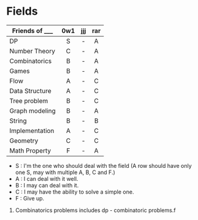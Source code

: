 # Fields


| Friends of ___ | 0w1                | jjj                | rar                |
| -------------- |:------------------:|:------------------:|:------------------:|
| DP             | S                  | -                  | A                  |
| Number Theory  | C                  | -                  | A                  |
| Combinatorics  | B                  | -                  | A                  |
| Games          | B                  | -                  | A                  |
| Flow           | A                  | -                  | C                  |
| Data Structure | A                  | -                  | C                  |
| Tree problem   | B                  | -                  | C                  |
| Graph modeling | B                  | -                  | A                  |
| String         | B                  | -                  | B                  |
| Implementation | A                  | -                  | C                  |
| Geometry       | C                  | -                  | C                  |
| Math Property  | F                  | -                  | A                  |

+ S : I'm the one who should deal with the field (A row should have only one S, may with multiple A, B, C and F.)
+ A : I can deal with it well.
+ B : I may can deal with it.
+ C : I may have the ability to solve a simple one.
+ F : Give up.

1. Combinatorics problems includes dp - combinatoric problems.f
